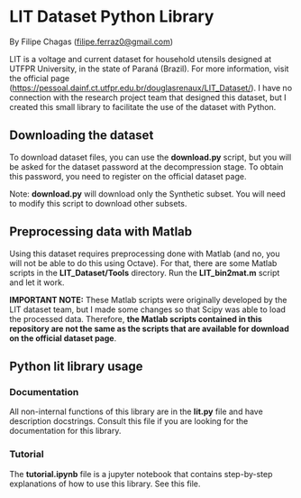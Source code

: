 # LIT Dataset Python Library
By Filipe Chagas (filipe.ferraz0@gmail.com)

LIT is a voltage and current dataset for household utensils designed at UTFPR University, in the state of Paraná (Brazil). For more information, visit the official page (https://pessoal.dainf.ct.utfpr.edu.br/douglasrenaux/LIT_Dataset/). I have no connection with the research project team that designed this dataset, but I created this small library to facilitate the use of the dataset with Python.

## Downloading the dataset
To download dataset files, you can use the **download.py** script, but you will be asked for the dataset password at the decompression stage. To obtain this password, you need to register on the official dataset page.

Note: **download.py** will download only the Synthetic subset. You will need to modify this script to download other subsets.

## Preprocessing data with Matlab
Using this dataset requires preprocessing done with Matlab (and no, you will not be able to do this using Octave). For that, there are some Matlab scripts in the **LIT_Dataset/Tools** directory. Run the **LIT_bin2mat.m** script and let it work. 

**IMPORTANT NOTE:** These Matlab scripts were originally developed by the LIT dataset team, but I made some changes so that Scipy was able to load the processed data. Therefore, **the Matlab scripts contained in this repository are not the same as the scripts that are available for download on the official dataset page**.

## Python lit library usage

### Documentation
All non-internal functions of this library are in the **lit.py** file and have description docstrings. Consult this file if you are looking for the documentation for this library.

### Tutorial
The **tutorial.ipynb** file is a jupyter notebook that contains step-by-step explanations of how to use this library. See this file.



